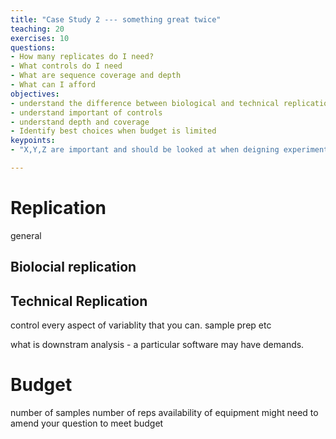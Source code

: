 ```yaml
---
title: "Case Study 2 --- something great twice"
teaching: 20
exercises: 10
questions:
- How many replicates do I need?
- What controls do I need 
- What are sequence coverage and depth
- What can I afford
objectives:
- understand the difference between biological and technical replication   
- understand important of controls
- understand depth and coverage
- Identify best choices when budget is limited
keypoints:
- "X,Y,Z are important and should be looked at when deigning experiments"

---
```



# Replication
general


## Biolocial replication

## Technical Replication

control every aspect of variablity that you can. sample prep etc

what is downstram analysis - a particular software may have demands.

# Budget
number of samples
number of reps
availability of equipment
might need to amend your question to meet budget
